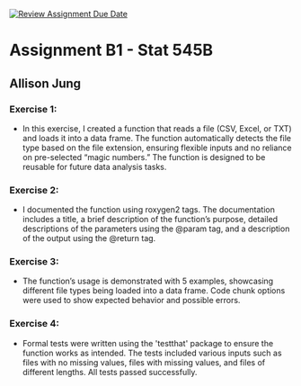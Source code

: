 [![Review Assignment Due Date](https://classroom.github.com/assets/deadline-readme-button-22041afd0340ce965d47ae6ef1cefeee28c7c493a6346c4f15d667ab976d596c.svg)](https://classroom.github.com/a/s4oIzs8K)
# Assignment B1 - Stat 545B
## Allison Jung

### Exercise 1: 
- In this exercise, I created a function that reads a file (CSV, Excel, or TXT) and loads it into a data frame. The function automatically detects the file type based on the file extension, ensuring flexible inputs and no reliance on pre-selected “magic numbers.” The function is designed to be reusable for future data analysis tasks.

### Exercise 2: 
- I documented the function using roxygen2 tags. The documentation includes a title, a brief description of the function’s purpose, detailed descriptions of the parameters using the @param tag, and a description of the output using the @return tag.

### Exercise 3: 
- The function’s usage is demonstrated with 5 examples, showcasing different file types being loaded into a data frame. Code chunk options were used to show expected behavior and possible errors.

### Exercise 4: 
- Formal tests were written using the 'testthat' package to ensure the function works as intended. The tests included various inputs such as files with no missing values, files with missing values, and files of different lengths. All tests passed successfully.
